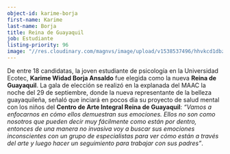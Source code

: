 ```yaml
---
object-id: karime-borja
first-name: Karime
last-name: Borja
title: Reina de Guayaquil
job: Estudiante
listing-priority: 96
image: "//res.cloudinary.com/magnvs/image/upload/v1538537496/hhvkcd1dbzm68xlwdtbw.jpg"
---
```


De entre 18 candidatas, la joven estudiante de psicología en la Universidad Ecotec, **Karime Widad Borja Ansaldo** fue elegida como la nueva **Reina de Guayaquil**. La gala de elección se realizó en la explanada del MAAC la noche del 29 de septiembre, donde la nueva representante de la belleza guayaquileña, señaló que inciará en pocos día su proyecto de salud mental con los niños del **Centro de Arte Integral Reina de Guayaquil**: *“Vamos a enfocarnos en cómo ellos demuestran sus emociones. Ellos no son como nosotros que pueden decir muy fácilmente como están por dentro, entonces de una manera no invasiva voy a buscar sus emociones inconscientes con un grupo de especialistas para ver cómo están a través del arte y luego hacer un seguimiento para trabajar con sus padres”*.
